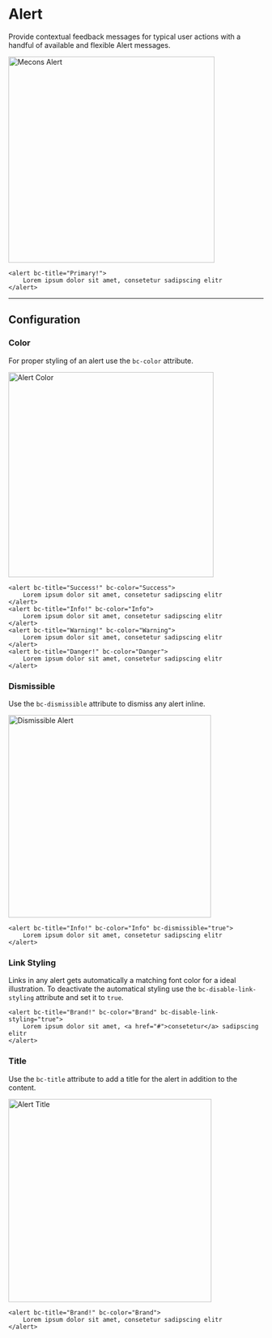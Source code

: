 # Alert

Provide contextual feedback messages for typical user actions with a handful of available and flexible Alert messages.

<img src="/images/alert_01.png" width="407" alt="Mecons Alert" />

```markup
<alert bc-title="Primary!">
	Lorem ipsum dolor sit amet, consetetur sadipscing elitr
</alert>
```

---

## Configuration

### Color

For proper styling of an alert use the `bc-color` attribute.

<img src="/images/alert_02.png" width="405" alt="Alert Color" />

```markup
<alert bc-title="Success!" bc-color="Success">
	Lorem ipsum dolor sit amet, consetetur sadipscing elitr
</alert>
<alert bc-title="Info!" bc-color="Info">
	Lorem ipsum dolor sit amet, consetetur sadipscing elitr
</alert>
<alert bc-title="Warning!" bc-color="Warning">
	Lorem ipsum dolor sit amet, consetetur sadipscing elitr
</alert>
<alert bc-title="Danger!" bc-color="Danger">
	Lorem ipsum dolor sit amet, consetetur sadipscing elitr
</alert>
```

### Dismissible

Use the `bc-dismissible` attribute to dismiss any alert inline.

<img src="/images/alert_03.png" width="400" alt="Dismissible Alert" />

```markup
<alert bc-title="Info!" bc-color="Info" bc-dismissible="true">
	Lorem ipsum dolor sit amet, consetetur sadipscing elitr
</alert>
```

### Link Styling

Links in any alert gets automatically a matching font color for a ideal illustration. To deactivate the automatical styling use the `bc-disable-link-styling` attribute and set it to `true`.

```markup
<alert bc-title="Brand!" bc-color="Brand" bc-disable-link-styling="true">
	Lorem ipsum dolor sit amet, <a href="#">consetetur</a> sadipscing elitr
</alert>
```

### Title

Use the `bc-title` attribute to add a title for the alert in addition to the content.

<img src="/images/alert_04.png" width="401" alt="Alert Title" />

```markup
<alert bc-title="Brand!" bc-color="Brand">
	Lorem ipsum dolor sit amet, consetetur sadipscing elitr
</alert>
```